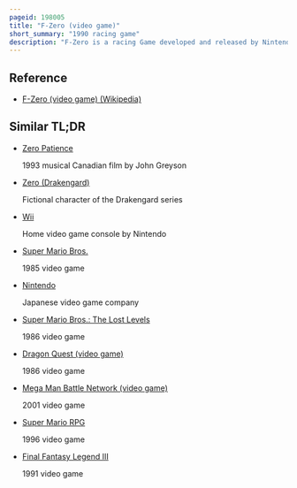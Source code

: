 ```yaml
---
pageid: 198005
title: "F-Zero (video game)"
short_summary: "1990 racing game"
description: "F-Zero is a racing Game developed and released by Nintendo for the nintendo Entertainment System. It was released in Japan on November 21, 1990, in North America in August 1991, and in Europe in 1992. F-Zero is the first Game in the f-zero Series and was a launch Game for the Snes. F-Zero was rereleased in 2017 for the virtual Console Service on various nintendo Platforms and as Part of the super Nes classic Edition."
---
```


## Reference

- [F-Zero (video game) (Wikipedia)](https://en.wikipedia.org/?curid=198005)

## Similar TL;DR

- [Zero Patience](/tldr/en/zero-patience)

  1993 musical Canadian film by John Greyson

- [Zero (Drakengard)](/tldr/en/zero-drakengard)

  Fictional character of the Drakengard series

- [Wii](/tldr/en/wii)

  Home video game console by Nintendo

- [Super Mario Bros.](/tldr/en/super-mario-bros)

  1985 video game

- [Nintendo](/tldr/en/nintendo)

  Japanese video game company

- [Super Mario Bros.: The Lost Levels](/tldr/en/super-mario-bros-the-lost-levels)

  1986 video game

- [Dragon Quest (video game)](/tldr/en/dragon-quest-video-game)

  1986 video game

- [Mega Man Battle Network (video game)](/tldr/en/mega-man-battle-network-video-game)

  2001 video game

- [Super Mario RPG](/tldr/en/super-mario-rpg)

  1996 video game

- [Final Fantasy Legend III](/tldr/en/final-fantasy-legend-iii)

  1991 video game
